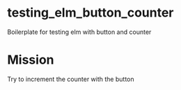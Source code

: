# testing_elm_button_counter
Boilerplate for testing elm with button and counter

# Mission
Try to increment the counter with the button
